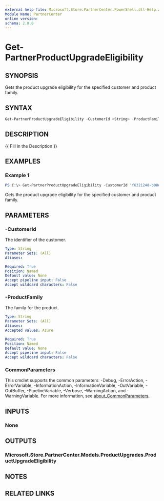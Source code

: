 ```yaml
---
external help file: Microsoft.Store.PartnerCenter.PowerShell.dll-Help.xml
Module Name: PartnerCenter
online version:
schema: 2.0.0
---
```


# Get-PartnerProductUpgradeEligibility

## SYNOPSIS
Gets the product upgrade eligibility for the specified customer and product family.

## SYNTAX

```powershell
Get-PartnerProductUpgradeEligibility -CustomerId <String> -ProductFamily <String> [<CommonParameters>]
```

## DESCRIPTION
{{ Fill in the Description }}

## EXAMPLES

### Example 1
```powershell
PS C:\> Get-PartnerProductUpgradeEligibility -CustomerId 'f6321248-b08d-468d-a895-34ecd57714d0' -ProductFamily Azure
```

Gets the product upgrade eligibility for the specified customer and product family.

## PARAMETERS

### -CustomerId
The identifier of the customer.

```yaml
Type: String
Parameter Sets: (All)
Aliases:

Required: True
Position: Named
Default value: None
Accept pipeline input: False
Accept wildcard characters: False
```

### -ProductFamily
The family for the product.

```yaml
Type: String
Parameter Sets: (All)
Aliases:
Accepted values: Azure

Required: True
Position: Named
Default value: None
Accept pipeline input: False
Accept wildcard characters: False
```

### CommonParameters
This cmdlet supports the common parameters: -Debug, -ErrorAction, -ErrorVariable, -InformationAction, -InformationVariable, -OutVariable, -OutBuffer, -PipelineVariable, -Verbose, -WarningAction, and -WarningVariable. For more information, see [about_CommonParameters](http://go.microsoft.com/fwlink/?LinkID=113216).

## INPUTS

### None

## OUTPUTS

### Microsoft.Store.PartnerCenter.Models.ProductUpgrades.ProductUpgradeEligibility

## NOTES

## RELATED LINKS
